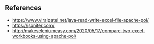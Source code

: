 ## References
- https://www.viralpatel.net/java-read-write-excel-file-apache-poi/
- https://jsoniter.com/
- http://makeseleniumeasy.com/2020/05/17/compare-two-excel-workbooks-using-apache-poi/